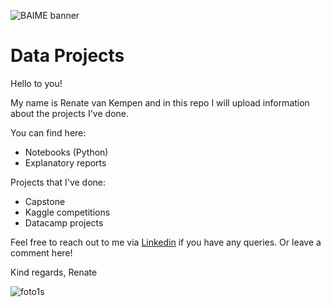 ﻿![BAIME banner](https://user-images.githubusercontent.com/47600826/89530907-9b3f6480-d7ef-11ea-9849-27617f6025cf.png)# Data ProjectsHello to you! My name is Renate van Kempen and in this repo I will upload information about the projects I've done. You can find here: - Notebooks (Python) - Explanatory reportsProjects that I've done:- Capstone- Kaggle competitions- Datacamp projectsFeel free to reach out to me via [Linkedin](https://www.linkedin.com/in/renatevankempen/) if you have any queries.Or leave a comment here! Kind regards, Renate![foto1s](https://user-images.githubusercontent.com/47600826/73173281-4f578880-4105-11ea-8862-4c54a530e7f4.jpg)